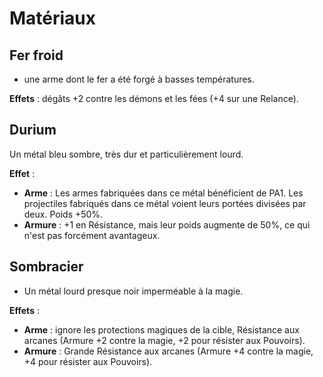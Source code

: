 # Matériaux


## Fer froid 

 - une arme dont le fer a été forgé à basses températures.
 
__Effets__ : dégâts +2 contre les démons et les fées (+4 sur une Relance).

## Durium 

Un métal bleu sombre, très dur et particulièrement lourd. 

__Effet__ : 

- __Arme__ : Les armes fabriquées dans ce métal bénéficient de PA1. Les projectiles fabriqués dans ce métal voient leurs portées divisées par deux. Poids +50%.
- __Armure__ : +1 en Résistance, mais leur poids augmente de 50%, ce qui n'est pas forcément avantageux.

## Sombracier

- Un métal lourd presque noir imperméable à la magie.

__Effets__ : 

- __Arme__ : ignore les protections magiques de la cible, Résistance aux arcanes (Armure +2 contre la magie, +2 pour résister aux Pouvoirs).
- __Armure__ : Grande Résistance aux arcanes (Armure +4 contre la magie, +4 pour résister aux Pouvoirs).
